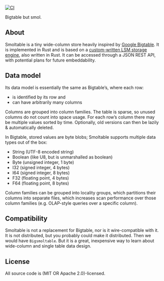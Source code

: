 [![CI](https://github.com/marvin-j97/smoltable/actions/workflows/test.yml/badge.svg)](https://github.com/marvin-j97/smoltable/actions/workflows/test.yml)

Bigtable but smol.

## About

Smoltable is a tiny wide-column store heavily inspired by [Google Bigtable](https://static.googleusercontent.com/media/research.google.com/de//archive/bigtable-osdi06.pdf). It is implemented in Rust and is based on a [custom-written LSM storage engine](https://github.com/marvin-j97/fjall), also written in Rust. It can be accessed through a JSON REST API, with potential plans for future embeddability.

## Data model

Its data model is essentially the same as Bigtable’s, where each row:

- is identified by its row and
- can have arbitrarily many columns

Columns are grouped into column families. The table is sparse, so unused columns do not count into space usage. For each row’s column there may be multiple values sorted by time. Optionally, old versions can then be lazily & automatically deleted.

In Bigtable, stored values are byte blobs; Smoltable supports multiple data types out of the box:

- String (UTF-8 encoded string)
- Boolean (like U8, but is unmarshalled as boolean)
- Byte (unsigned integer, 1 byte)
- I32 (signed integer, 4 bytes)
- I64 (signed integer, 8 bytes)
- F32 (floating point, 4 bytes)
- F64 (floating point, 8 bytes)

Column families can be grouped into locality groups, which partitions their columns into separate files, which increases scan performance over those column families (e.g. OLAP-style queries over a specific column).

## Compatibility

Smoltable is not a replacement for Bigtable, nor is it wire-compatible with it. It is not distributed, but you probably could make it distributed. Then we would have `Bigsmoltable`. But it is a great, inexpensive way to learn about wide-column and single table data design.

## License

All source code is (MIT OR Apache 2.0)-licensed.
